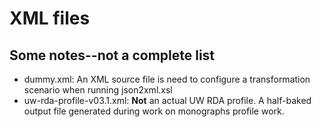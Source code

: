 # XML files
## Some notes--not a complete list
- dummy.xml: An XML source file is need to configure a transformation scenario when running json2xml.xsl
- uw-rda-profile-v03.1.xml: **Not** an actual UW RDA profile. A half-baked output file generated during work on monographs profile work.
